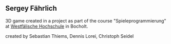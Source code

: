 ## Sergey Fährlich
3D game created in a project as part of the course "Spieleprogrammierung" at [Westfälische Hochschule](https://www.w-hs.de) in Bocholt.

created by Sebastian Thiems, Dennis Lorei, Christoph Seidel